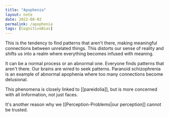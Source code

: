 ```yaml
---
title: "Apophenia"
layout: note
date: 2022-08-02
permalink: /apophenia
tags: [CognitiveBias]
---
```

This is the tendency to find patterns that aren't there, making meaningful connections between unrelated things. This distorts our sense of reality and shifts us into a realm where everything becomes infused with meaning.

It can be a normal process or an abnormal one. Everyone finds patterns that aren't there. Our brains are wired to seek patterns. Paranoid schizophrenia is an example of abnormal apophenia where too many connections become delusional.

This phenomena is closely linked to [[pareidolia]], but is more concerned with all iinformation, not just faces. 

It's another reason why we [[Perception-Problems|our perception]] cannot be trusted.
